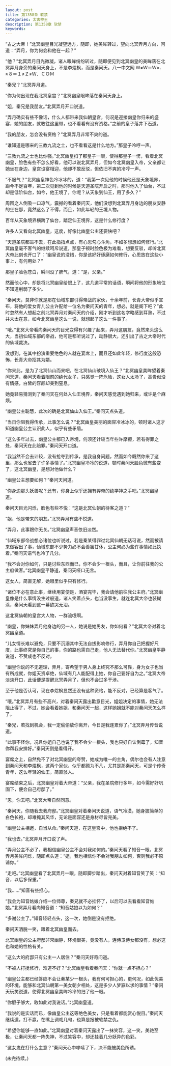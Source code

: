 ```yaml
---
layout: post
title: 第1358章 软禁
categories: 太古神王
description: 第1358章 软禁
keywords:
---
```


“古之大帝！”北冥幽皇目光凝望远方，随即，她美眸转过，望向北冥弄月方向，问道：“弄月，你为何会和他在一起？”

“他？”北冥弄月目光微凝，诸人眼眸纷纷转过，随即便见到北冥幽皇的美眸落在北冥弄月身旁的秦问天身上，不是李煜枫，而是秦问天。八一中文网  Ｗ≠Ｗ＝Ｗ≈．≈８＝１≠Ｚ≠Ｗ．ＣＯＭ

“秦兄？”北冥弄月道。

“你为何出现在我北冥皇宫？”北冥幽皇眼眸落在秦问天身上。

“姐，秦兄是我朋友。”北冥弄月开口说道。

“弄月确实有些不像话，什么人都带来我仙朝皇宫，何况是迎接幽皇你归来的盛宴，她的朋友，就敢往这里带，也不看看有没有资格。”之前的皇子落井下石道。

“我的朋友，怎会没有资格？”北冥弄月非常不爽的道。

“谁知道是哪来的三教九流之士，也不看看这是什么地方。”那皇子冷哼一声。

“三教九流之士也比你强。”北冥幽皇扫了那皇子一眼，使得那皇子一愣，看着北冥幽皇，脸色有些不怎么好看，他可以说北冥弄月，但如今北冥幽皇入帝，父亲都让她坐在身边，皇宫设宴相迎，他却不敢反驳，但依旧不爽的冷哼一声。

“不服气？”北冥幽皇神色冷冰冰的，道：“我第一次见他的时候他还是天象境界，距今不足百年，第二次见到他的时候是天道圣院开启之时，那时他入了仙台，不过却是低阶仙台，如今，他王境了，你呢？从天象到仙王，用了多久？”

周围之人倒吸一口凉气，震撼的看着秦问天，他们没想到北冥弄月身边的朋友安静的坐在那，竟然这么了不得，而且，如此年轻的王境人物。

百年从天象境界横跨了仙台，踏足仙王境界，这是什么修行度？

许多人又看向北冥幽皇，这度，好像比幽皇公主还要快吧？

“天道圣院都进不去，在此指指点点，有心思勾心斗角，不如多想想如何修行。”北冥幽皇毫不客气的继续呵斥说道，那皇子顿时脸色极为难看，想要反驳，却听北冥大帝此刻也开口了：“幽皇说的没错，你是该好好琢磨如何修行，心思放在这些小事上，有何用处？”

那皇子脸色苍白，瞬间没了脾气，道：“是，父亲。”

然而他心中，却是将北冥幽皇给恨上了，这几道平常的话语，瞬间将他的形象地位不知道削弱了多少。

“秦问天，莫非你就是那在仙域东部引得帝战的家伙，十余年前，长青大帝似乎宣布，将他的爱女青儿公主许配给一位名为秦问天的青年，想必，就是阁下吧？”此时忽然有人想起之前北冥弄月对秦问天的介绍，刚才听到这名字略感到耳熟，不过并未太在意，如今北冥幽皇这么一说，就想起了这么一件事了。

“哦。”北冥大帝看向秦问天的目光变得有兴趣了起来，弄月这朋友，竟然来头这么大，当初仙域东部的帝战，他可是都听说过了，动静很大，还引出了古之大帝时代的仙域裁决。

没想到，在其中扮演重要绝色的人就在宴席上，而且还如此年轻，修行度这般恐怖，长青大帝招其为婿。

“你来此，是为了北冥仙山而来吧，在北冥仙山破境入仙王？”北冥幽皇美眸望着秦问天道，秦问天看着眼前的绝代女子，只感觉一阵危险，这女人太冷了，高贵似没有情感，白皙的容颜却美到窒息。

她竟轻易猜测到了秦问天在何处入仙王境界，秦问天感觉遇到她归来，或许是个麻烦。

“幽皇公主聪慧，此次的确是北冥仙山入仙王。”秦问天点头道。

“当日你阻我得传承，此事怎么说？”北冥幽皇美丽的面容冷冰冰的，顿时诸人这才知道幽皇公主认识此人，似乎有些矛盾。

“这么多年过去，幽皇公主都已入帝境，何须还计较当年些许摩擦，若有得罪之处，秦问天在此赔罪。”秦问天开口道。

“我当然不会去计较，没有抢夺到传承，是我自身问题，然而如今既然你来了这里，那么也省去了许多事情了。”北冥幽皇冷冷的说道，顿时秦问天脸色微有些变了，这北冥幽皇，是想对他做什么？

“幽皇公主想要如何？”秦问天问道。

“你身边那头妖兽呢？还有，你身上似乎还拥有羿帝的绝学神之手吧。”北冥幽皇道。

秦问天目光闪烁，脸色有些不悦：“这是北冥仙朝的待客之道？”

“姐，他是带来的朋友。”北冥弄月有些不悦道。

“弄月，此事跟你无关。”北冥幽皇声音依旧淡然。

“仙域东部帝战想必诸位也听说过，若是秦某得罪过北冥仙朝无话可说，然而被请来做客出了事，仙域东部不少势力必不会善罢甘休，公主何必为些许事情如此执着。”秦问天语气也冷了几分。

“我不会对你如何，只是讨些东西而已，你不会少一根头，而且，让你前往我的公主府做客。”北冥幽皇平静道，秦问天哑口无言。

这女人，简直无解，她眼里似乎只有修行。

“诸位不必在意此事，继续用宴便是，酒宴完毕，我会请他前往我公主府。”北冥幽皇像是什么事情没生过般道，诸人笑着点头，也当没事生，就连北冥大帝也装糊涂，秦问天看到这一幕欲哭无泪。

这北冥仙朝的皇宫大人物，一群流氓啊。

“幽皇，你妹妹弄月他身边的另一人，她说是她男友，你如何看？”北冥大帝对着北冥幽皇道。

“儿女情长难以避免，只要不沉溺其中无法自拔影响修行，弄月你自己把握好尺度，此事终究是你自己的事，你的路也需自己走，他人无法替代你。”北冥幽皇平静说道，不赞成也不反对。

“幽皇你说的不无道理，弄月，寄希望于男人身上终究不那么可靠，身为女子也当有所成就，你姐天资卓绝，仙域有几人能配得上她，你自己要好自为之。”北冥大帝淡淡开口，此话便是提醒北冥弄月了，但也不会过多干涉。

至于他是否认可，现在李煜枫显然还没有这种资格，能不反对，已经算是客气了。

“哦。”北冥弄月有些不高兴，对着秦问天露出歉意目光，姐姐决定的事情，她无法阻止得了，不过，她会看着她姐，和秦问天一起，这样她姐就不能对秦问天怎么样了。

“秦兄，若找到机会，我一定偷偷放你离开，今日是我连累你了。”北冥弄月传音说道。

“此事不怪你，况且你姐自己也说了我不会少一根头，我也只好自认倒霉了，知音你帮我安排好。”秦问天倒是看得开。

宴席之上，自然免不了对北冥幽皇的夸赞，她成为唯一的主角，偶尔也会有人注意到秦问天和李煜枫，这两个家伙，似乎都颇为不凡，尤其是那秦问天，可是个传奇青年，这么年轻的仙王，简直骇人。

宴席结束之后，北冥幽皇对着大帝道：“父亲，我在圣院修行多年，如今需好好巩固下，便会自己府邸了。”

“恩，你去吧。”北冥大帝自然同意。

“秦问天，你随我去我府邸。”北冥幽皇对着秦问天说道，语气冷漠，她身披简单的白色长袍，却难掩其风华，无论是面容还是身材尽皆完美。

“幽皇公主相邀，自当从命。”秦问天道，在这皇宫中，他也拒绝不了。

“我也去。”北冥弄月开口说了声。

“弄月公主不必了，我相信幽皇公主不会对我如何的。”秦问天看了知音一眼，北冥弄月美眸闪烁，随即点头道：“姐，我也相信你不会对我朋友如何，否则我必不原谅你。”

“走吧。”北冥幽皇看了北冥弄月一眼，随即脚步踏出，秦问天对着知音笑了笑：“知音，以后多保重。”

“我……”知音有些担心。

“我会为知音姑娘介绍一位师尊，秦兄就不必挂怀了，以后可以去看看知音姑娘。”北冥弄月看向知音道：“知音姑娘以为如何？”

“多谢公主了。”知音轻轻点头，这一次，她倒是没有拒绝。

秦问天洒脱一笑，跟着北冥幽皇而去。

北冥幽皇的公主府邸非常幽静，环境很美，竟没有人，连侍卫侍女都没有，想必这也和她的性格有关。

“这么大的府邸只有公主一人居住？”秦问天好奇问道。

“不被人打搅修行，难道不好？”北冥幽皇看着秦问天：“你就一点不担心？”

“幽皇公主都已经答应不会让秦某少一根头，我有何可担心的，更何况，如此优美的环境，能够和北冥仙朝第一美女朝夕相处，这是多少人梦寐以求的事情？”秦问天玩笑说道，使得北冥幽皇美眸冷冷的扫了他一眼。

“你胆子够大，敢如此对我说话。”北冥幽皇道。

“我说的是实话而已，像幽皇公主这等绝色美女，只是看着都能赏心悦目。”秦问天继续道，打不赢，在嘴上调戏几句，也算是报被软禁之仇。

“希望你能够一直如此。”北冥幽皇对着秦问天露出了一抹笑容，这一笑，美艳至极，让秦问天都一阵失神，不过笑容中，却还挂着几分妖异的色彩。

“这女鬼在打什么主意？”秦问天心中哆嗦了下，决不能被美色所诱。

(未完待续。)
